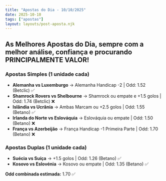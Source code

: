 ```yaml
---
title: "Apostas do Dia - 10/10/2025"
date: 2025-10-10
tags: ["apostas"]
layout: layouts/post-aposta.njk
---
```


## As Melhores Apostas do Dia, sempre com a melhor análise, confiança e procurando PRINCIPALMENTE VALOR!

### Apostas Simples (1 unidade cada)

- **Alemanha vs Luxemburgo** → Alemanha Handicap -2 | Odd: 1.52 (Betclic) ✅
- **Shamrock Rovers vs Shelbourne** → Shamrock ou empate e +1.5 golos | Odd: 1.74 (Betclic) ❌
- **Islândia vs Ucrânia** → Ambas Marcam ou +2.5 golos | Odd: 1.55 (Betano) ✅
- **Irlanda do Norte vs Eslováquia** → Eslováquia ou empate | Odd: 1.50 (Betano) ❌
- **França vs Azerbeijão** → França Handicap -1 Primeira Parte | Odd: 1.70 (Betano) ❌


### Apostas Duplas (1 unidade cada)

- **Suécia vs Suíça** → +1.5 golos | Odd: 1.26 (Betano) ✅
- **Kosovo vs Eslovénia** → Kosovo ou empate | Odd: 1.35 (Betano) ✅

**Odd combinada estimada:** 1.70 ✅